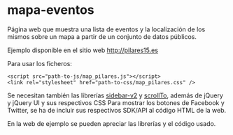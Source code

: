 # mapa-eventos
Página web que muestra una lista de eventos y la localización de los mismos sobre un mapa a partir de un conjunto de datos públicos.


Ejemplo disponible en el sitio web http://pilares15.es

Para usar los ficheros:

```
<script src="path-to-js/map_pilares.js"></script>
<link rel="stylesheet" href="path-to-css/map_pilares.css" />
```

Se necesitan también las librerías [sidebar-v2](https://github.com/Turbo87/sidebar-v2) y [scrollTo](https://github.com/flesler/jquery.scrollTo), además de jQuery y jQuery UI y sus respectivos CSS
Para mostrar los botones de Facebook y Twitter, se ha de incluir sus respectivos SDK/API al código HTML de la web.

En la web de ejemplo se pueden apreciar las librerías y el código usado.

